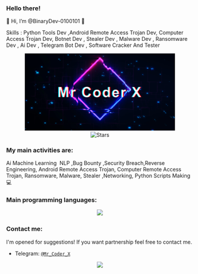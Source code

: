  
 
 ### Hello there! 
👋 Hi, I’m @BinaryDev-0100101 👀 

Skills : Python Tools Dev ,Android Remote Access Trojan Dev, Computer Access Trojan Dev, Botnet Dev , Stealer Dev , Malware Dev , Ransomware Dev , Ai Dev , Telegram Bot Dev , Software Cracker And Tester  

<div align=center style="background-color: transparent;">
	<img style="opacity: 100%;" width="80%" src="coderx.png"/>
</div>
<div align=center style="background-color: transparent;">
	<img alt="Stars" src="https://img.shields.io/github/stars/BinaryDev-0100101?label=stars"/>
</div>
    
### My main activities are:

Ai Machine Learning  NLP ,Bug Bounty ,Security Breach,Reverse Engineering, Android Remote Access Trojan, Computer Remote Access Trojan, Ransomware, Malware, Stealer ,Networking, Python Scripts Making 💻

### Main programming languages:

<div align=center style="background-color: transparent;">
	<img src="https://skillicons.dev/icons?i=c,cpp,cs,java,python,js,c++,c#,html,css,php"/>
</div>

### Contact me:

I'm opened for suggestions! If you want partnership feel free to contact me.

- Telegram: <a href="https://t.me/Mr_Coder_X">`@Mr_Coder_X`</a>

<div align="center" style="background-color: transparent;"><img style="opacity: 100%;" src="https://github-readme-stats.vercel.app/api/top-langs/?username=BinaryDev-0100101&langs_count=6&theme=transparent&bg_color=00000000"/></div>
